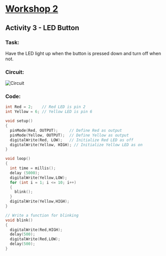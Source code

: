 # [Workshop 2](https://Snowflower2020.github.io/BMES/Workshops/Workshop2)
## Activity 3 - LED Button

### Task:
Have the LED light up when the button is pressed down and turn off when not.

### Circuit:
![Circuit](https://Snowflower2020.github.io/BMES/Workshops/Workshop2/Activity3/W2A3_Circuit.png)

### Code: 

```c++
int Red = 2;    // Red LED is pin 2
int Yellow = 6;	// Yellow LED is pin 6

void setup()
{
  pinMode(Red, OUTPUT);		// Define Red as output
  pinMode(Yellow, OUTPUT);	// Define Yellow as output
  digitalWrite(Red, LOW);	// Initialize Red LED as off
  digitalWrite(Yellow, HIGH); // Initialize Yellow LED as on
}

void loop()
{
  int time = millis();	
  delay (5000);
  digitalWrite(Yellow,LOW);
  for (int i = 1; i <= 10; i++)
  {
    blink();
  }
  digitalWrite(Yellow,HIGH);
}

// Write a function for blinking
void blink()
{
  digitalWrite(Red,HIGH);
  delay(500);
  digitalWrite(Red,LOW);
  delay(500);
}
```

